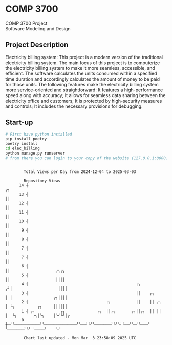 # COMP 3700
COMP 3700 Project  
Software Modeling and Design
## Project Description
Electricity billing system: This project is a modern version of the traditional electricity billing system. The main focus of this project is to computerize the electricity billing system to make it more seamless, accessible, and efficient. The software calculates the units consumed within a specified time duration and accordingly calculates the amount of money to be paid for those units. The following features make the electricity billing system more service-oriented and straightforward: It features a high-performance speed along with accuracy; It allows for seamless data sharing between the electricity office and customers; It is protected by high-security measures and controls; It includes the necessary provisions for debugging.

## Start-up
```bash
# First have python installed
pip install poetry
poetry install
cd elec_billing
python manage.py runserver
# from there you can login to your copy of the website (127.0.0.1:8000), default creds are admin/admin
```

```

        Total Views per Day from 2024-12-04 to 2025-03-03

        Repository Views
      14 ┼                                                              ╭╮
      13 ┤                                                              ││
      12 ┤                                                              ││
      11 ┤                                                              ││
      10 ┤                                                              ││
       9 ┤                                                              ││
       8 ┤                                                              ││
       7 ┤                                                              ││
       7 ┤                                                              ││
       6 ┤                                                              ││                    ╭╮╭╮
       5 ┤                                                              ││                    ││││
       4 ┤                                               ╭╮            ╭╯│                    ││││
       3 ┤                                               ││    ╭╮      │ │                  ╭╮││││
       2 ┤                                  ╭╮           ││    ││ ╭╮   │ ╰╮          ╭╮     ││││││
       1 ┤ ╭╮           ╭╮              ╭╮  ││╭╮       ╭╮││╭╮  ││ ││   │  ╰╮       ╭╮│╰╮    │╰╯╰╯│╭
       0 ┼─╯╰───────────╯╰──────────────╯╰──╯╰╯╰───────╯╰╯╰╯╰──╯╰─╯╰───╯   ╰───────╯╰╯ ╰────╯    ╰╯

        Chart last updated - Mon Mar  3 23:58:09 2025 UTC
        
```
